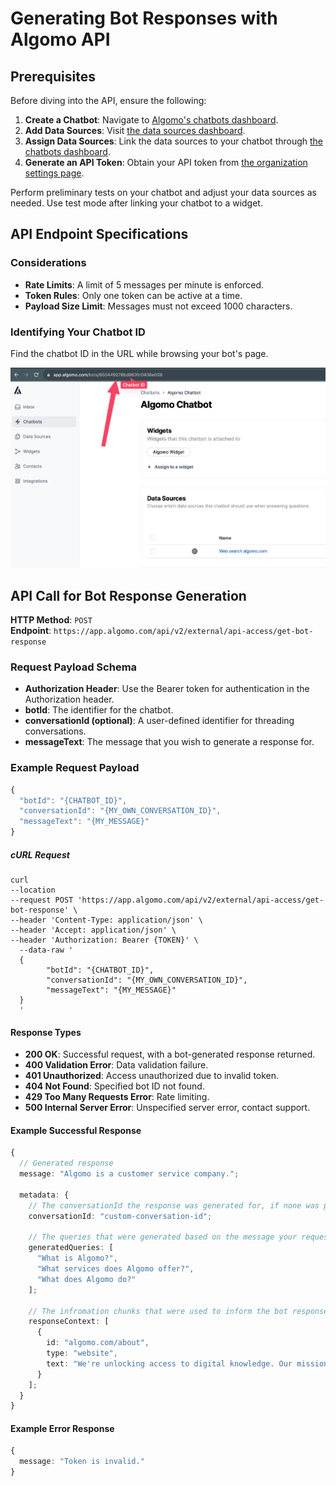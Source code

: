 # Generating Bot Responses with Algomo API

## Prerequisites

Before diving into the API, ensure the following:

1. **Create a Chatbot**: Navigate to [Algomo's chatbots dashboard](https://app.algomo.com/bots).
2. **Add Data Sources**: Visit [the data sources dashboard](https://app.algomo.com/data-sources).
3. **Assign Data Sources**: Link the data sources to your chatbot through [the chatbots dashboard](https://app.algomo.com/bots).
4. **Generate an API Token**: Obtain your API token from [the organization settings page](https://app.algomo.com/settings/general).

Perform preliminary tests on your chatbot and adjust your data sources as needed. Use test mode after linking your chatbot to a widget.

## API Endpoint Specifications

### Considerations

- **Rate Limits**: A limit of 5 messages per minute is enforced.
- **Token Rules**: Only one token can be active at a time.
- **Payload Size Limit**: Messages must not exceed 1000 characters.

### Identifying Your Chatbot ID

Find the chatbot ID in the URL while browsing your bot's page.

![Chatbot ID](./images/ChatbotID.png)

## API Call for Bot Response Generation

**HTTP Method**: `POST`  
**Endpoint**: `https://app.algomo.com/api/v2/external/api-access/get-bot-response`

### Request Payload Schema

- **Authorization Header**: Use the Bearer token for authentication in the Authorization header.
- **botId**: The identifier for the chatbot.
- **conversationId (optional)**: A user-defined identifier for threading conversations.
- **messageText**: The message that you wish to generate a response for.

### Example Request Payload

```typescript
{
  "botId": "{CHATBOT_ID}", 
  "conversationId": "{MY_OWN_CONVERSATION_ID}", 
  "messageText": "{MY_MESSAGE}" 
}

```
##### cURL Request

```
curl 
--location 
--request POST 'https://app.algomo.com/api/v2/external/api-access/get-bot-response' \
--header 'Content-Type: application/json' \
--header 'Accept: application/json' \
--header 'Authorization: Bearer {TOKEN}' \
  --data-raw '
  {
        "botId": "{CHATBOT_ID}",
        "conversationId": "{MY_OWN_CONVERSATION_ID}",
        "messageText": "{MY_MESSAGE}"
  }
  '
```

#### Response Types

- **200 OK**: Successful request, with a bot-generated response returned.
- **400 Validation Error**: Data validation failure.
- **401 Unauthorized**: Access unauthorized due to invalid token.
- **404 Not Found**: Specified bot ID not found.
- **429 Too Many Requests Error**: Rate limiting.
- **500 Internal Server Error**: Unspecified server error, contact support.


#### Example Successful Response

```typescript
{
  // Generated response
  message: "Algomo is a customer service company.";

  metadata: {
    // The conversationId the response was generated for, if none was provided this will be generated for you
    conversationId: "custom-conversation-id";

    // The queries that were generated based on the message your requested a response to
    generatedQueries: [
      "What is Algomo?",
      "What services does Algomo offer?",
      "What does Algomo do?"
    ];

    // The infromation chunks that were used to inform the bot response
    responseContext: [
      {
        id: "algomo.com/about",
        type: "website",
        text: "We're unlocking access to digital knowledge. Our mission is to democratise access to digital information across every channel, language and geography. Our simple yet powerful platform empowers customers and employees instantly resolve any query, with the least amount of human effort."
      }
    ];
  }
}
```

#### Example Error Response

```typescript
{
  message: "Token is invalid."
}
```

